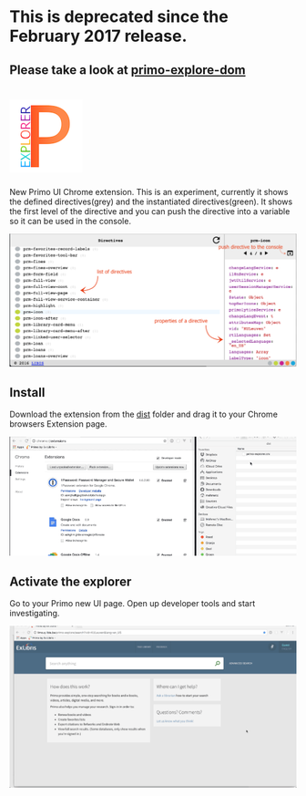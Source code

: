 # __This is deprecated since the February 2017 release.__
## __Please take a look at [primo-explore-dom](https://github.com/mehmetc/primo-explore-dom)__


# ![Logo](img/primo_explorer_icon_128.png)


New Primo UI Chrome extension. This is an experiment, currently it shows the defined directives(grey) and the instantiated directives(green).
It shows the first level of the directive and you can push the directive into a variable so it can be used in the console.


![Primo-Explorer](doc/overview.png)

## Install
Download the extension from the [dist](dist/primo-explorer.crx) folder and drag it to your Chrome browsers Extension page.

![install](doc/install.gif)

## Activate the explorer
Go to your Primo new UI page. Open up developer tools and start investigating.

![using it](doc/activate.gif)
